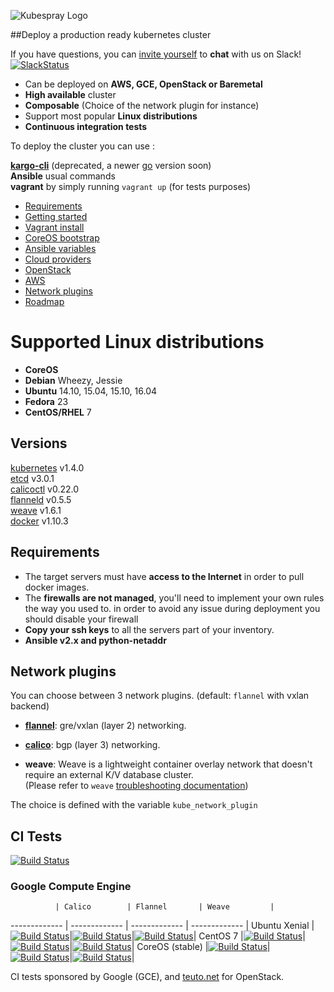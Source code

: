 ![Kubespray Logo](http://s9.postimg.org/md5dyjl67/kubespray_logoandkubespray_small.png)

##Deploy a production ready kubernetes cluster

If you have questions, you can [invite yourself](https://slack.kubespray.io/) to **chat** with us on Slack! [![SlackStatus](https://slack.kubespray.io/badge.svg)](https://kubespray.slack.com)

- Can be deployed on **AWS, GCE, OpenStack or Baremetal**
- **High available** cluster
- **Composable** (Choice of the network plugin for instance)
- Support most popular **Linux distributions**
- **Continuous integration tests**


To deploy the cluster you can use :

[**kargo-cli**](https://github.com/kubespray/kargo-cli) (deprecated, a newer [go](https://github.com/Smana/kargo-cli/tree/kargogo) version soon)<br>
**Ansible** usual commands <br>
**vagrant** by simply running `vagrant up` (for tests purposes) <br>


*  [Requirements](#requirements)
*  [Getting started](docs/getting-started.md)
*  [Vagrant install](docs/vagrant.md)
*  [CoreOS bootstrap](docs/coreos.md)
*  [Ansible variables](docs/ansible.md)
*  [Cloud providers](docs/cloud.md)
*  [OpenStack](docs/openstack.md)
*  [AWS](docs/aws.md)
*  [Network plugins](#network-plugins)
*  [Roadmap](docs/roadmap.md)

Supported Linux distributions
===============

* **CoreOS**
* **Debian** Wheezy, Jessie
* **Ubuntu** 14.10, 15.04, 15.10, 16.04
* **Fedora** 23
* **CentOS/RHEL** 7

Versions
--------------

[kubernetes](https://github.com/kubernetes/kubernetes/releases) v1.4.0 <br>
[etcd](https://github.com/coreos/etcd/releases) v3.0.1 <br>
[calicoctl](https://github.com/projectcalico/calico-docker/releases) v0.22.0 <br>
[flanneld](https://github.com/coreos/flannel/releases) v0.5.5 <br>
[weave](http://weave.works/) v1.6.1 <br>
[docker](https://www.docker.com/) v1.10.3 <br>


Requirements
--------------

* The target servers must have **access to the Internet** in order to pull docker images.
* The **firewalls are not managed**, you'll need to implement your own rules the way you used to.
in order to avoid any issue during deployment you should disable your firewall
* **Copy your ssh keys** to all the servers part of your inventory.
* **Ansible v2.x and python-netaddr**


## Network plugins
You can choose between 3 network plugins. (default: `flannel` with vxlan backend)

* [**flannel**](docs/flannel.md): gre/vxlan (layer 2) networking.

* [**calico**](docs/calico.md): bgp (layer 3) networking.

* **weave**: Weave is a lightweight container overlay network that doesn't require an external K/V database cluster. <br>
(Please refer to `weave` [troubleshooting documentation](http://docs.weave.works/weave/latest_release/troubleshooting.html))

The choice is defined with the variable `kube_network_plugin`


## CI Tests

[![Build Status](https://travis-ci.org/kubespray/kargo.svg)](https://travis-ci.org/kubespray/kargo) </br>

### Google Compute Engine

              | Calico        | Flannel       | Weave         |
------------- | ------------- | ------------- | ------------- |
Ubuntu Xenial |[![Build Status](https://ci.kubespray.io/job/kargo-gce-xenial-calico/badge/icon)](https://ci.kubespray.io/job/kargo-gce-xenial-calico/)|[![Build Status](https://ci.kubespray.io/job/kargo-gce-xenial-flannel/badge/icon)](https://ci.kubespray.io/job/kargo-gce-xenial-flannel/)|[![Build Status](https://ci.kubespray.io/job/kargo-gce-xenial-weave/badge/icon)](https://ci.kubespray.io/job/kargo-gce-xenial-weave)|
CentOS 7      |[![Build Status](https://ci.kubespray.io/job/kargo-gce-centos7-calico/badge/icon)](https://ci.kubespray.io/job/kargo-gce-centos7-calico/)|[![Build Status](https://ci.kubespray.io/job/kargo-gce-centos7-flannel/badge/icon)](https://ci.kubespray.io/job/kargo-gce-centos7-flannel/)|[![Build Status](https://ci.kubespray.io/job/kargo-gce-centos7-weave/badge/icon)](https://ci.kubespray.io/job/kargo-gce-centos7-weave/)|
CoreOS (stable) |[![Build Status](https://ci.kubespray.io/job/kargo-gce-coreos-calico/badge/icon)](https://ci.kubespray.io/job/kargo-gce-coreos-calico/)|[![Build Status](https://ci.kubespray.io/job/kargo-gce-coreos-flannel/badge/icon)](https://ci.kubespray.io/job/kargo-gce-coreos-flannel/)|[![Build Status](https://ci.kubespray.io/job/kargo-gce-coreos-weave/badge/icon)](https://ci.kubespray.io/job/kargo-gce-coreos-weave/)|

CI tests sponsored by Google (GCE), and [teuto.net](https://teuto.net/) for OpenStack.
